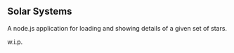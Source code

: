 ## Solar Systems

A node.js application for loading and showing details of a given set of stars.

w.i.p.
